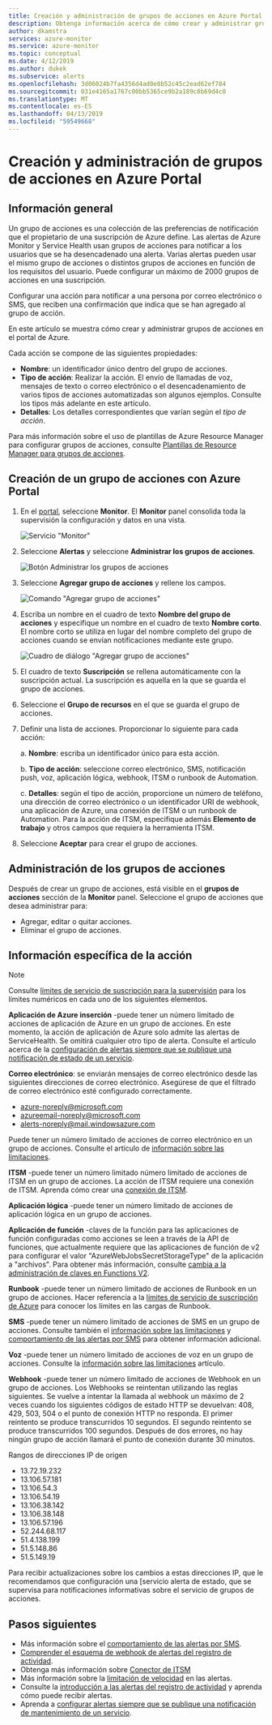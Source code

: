 ```yaml
---
title: Creación y administración de grupos de acciones en Azure Portal
description: Obtenga información acerca de cómo crear y administrar grupos de acciones en Azure Portal.
author: dkamstra
services: azure-monitor
ms.service: azure-monitor
ms.topic: conceptual
ms.date: 4/12/2019
ms.author: dukek
ms.subservice: alerts
ms.openlocfilehash: 3d06024b7fa4356d4ad0e8b52c45c2ead62ef784
ms.sourcegitcommit: 031e4165a1767c00bb5365ce9b2a189c8b69d4c0
ms.translationtype: MT
ms.contentlocale: es-ES
ms.lasthandoff: 04/13/2019
ms.locfileid: "59549668"
---
```

# <a name="create-and-manage-action-groups-in-the-azure-portal"></a>Creación y administración de grupos de acciones en Azure Portal
## <a name="overview"></a>Información general ##
Un grupo de acciones es una colección de las preferencias de notificación que el propietario de una suscripción de Azure define. Las alertas de Azure Monitor y Service Health usan grupos de acciones para notificar a los usuarios que se ha desencadenado una alerta. Varias alertas pueden usar el mismo grupo de acciones o distintos grupos de acciones en función de los requisitos del usuario. Puede configurar un máximo de 2000 grupos de acciones en una suscripción.

Configurar una acción para notificar a una persona por correo electrónico o SMS, que reciben una confirmación que indica que se han agregado al grupo de acción.

En este artículo se muestra cómo crear y administrar grupos de acciones en el portal de Azure.

Cada acción se compone de las siguientes propiedades:

* **Nombre**: un identificador único dentro del grupo de acciones.  
* **Tipo de acción**: Realizar la acción. El envío de llamadas de voz, mensajes de texto o correo electrónico o el desencadenamiento de varios tipos de acciones automatizadas son algunos ejemplos. Consulte los tipos más adelante en este artículo. 
* **Detalles**: Los detalles correspondientes que varían según el *tipo de acción*. 

Para más información sobre el uso de plantillas de Azure Resource Manager para configurar grupos de acciones, consulte [Plantillas de Resource Manager para grupos de acciones](../../azure-monitor/platform/action-groups-create-resource-manager-template.md).

## <a name="create-an-action-group-by-using-the-azure-portal"></a>Creación de un grupo de acciones con Azure Portal ##
1. En el [portal](https://portal.azure.com), seleccione **Monitor**. El **Monitor** panel consolida toda la supervisión la configuración y datos en una vista.

    ![Servicio "Monitor"](./media/action-groups/home-monitor.png)
1. Seleccione **Alertas** y seleccione **Administrar los grupos de acciones**.

    ![Botón Administrar los grupos de acciones](./media/action-groups/manage-action-groups.png)
1. Seleccione **Agregar grupo de acciones** y rellene los campos.

    ![Comando "Agregar grupo de acciones"](./media/action-groups/add-action-group.png)
1. Escriba un nombre en el cuadro de texto **Nombre del grupo de acciones** y especifique un nombre en el cuadro de texto **Nombre corto**. El nombre corto se utiliza en lugar del nombre completo del grupo de acciones cuando se envían notificaciones mediante este grupo.

      ![Cuadro de diálogo "Agregar grupo de acciones"](./media/action-groups/action-group-define.png)

1. El cuadro de texto **Suscripción** se rellena automáticamente con la suscripción actual. La suscripción es aquella en la que se guarda el grupo de acciones.

1. Seleccione el **Grupo de recursos** en el que se guarda el grupo de acciones.

1. Definir una lista de acciones. Proporcionar lo siguiente para cada acción:

     a. **Nombre**: escriba un identificador único para esta acción.

    b. **Tipo de acción**: seleccione correo electrónico, SMS, notificación push, voz, aplicación lógica, webhook, ITSM o runbook de Automation.

    c. **Detalles**: según el tipo de acción, proporcione un número de teléfono, una dirección de correo electrónico o un identificador URI de webhook, una aplicación de Azure, una conexión de ITSM o un runbook de Automation. Para la acción de ITSM, especifique además **Elemento de trabajo** y otros campos que requiera la herramienta ITSM.

1. Seleccione **Aceptar** para crear el grupo de acciones.

## <a name="manage-your-action-groups"></a>Administración de los grupos de acciones ##
Después de crear un grupo de acciones, está visible en el **grupos de acciones** sección de la **Monitor** panel. Seleccione el grupo de acciones que desea administrar para:

* Agregar, editar o quitar acciones.
* Eliminar el grupo de acciones.

## <a name="action-specific-information"></a>Información específica de la acción
> [!NOTE]
> Consulte [límites de servicio de suscripción para la supervisión](https://docs.microsoft.com/azure/azure-subscription-service-limits#monitor-limits) para los límites numéricos en cada uno de los siguientes elementos.  

**Aplicación de Azure inserción** -puede tener un número limitado de acciones de aplicación de Azure en un grupo de acciones. En este momento, la acción de aplicación de Azure solo admite las alertas de ServiceHealth. Se omitirá cualquier otro tipo de alerta. Consulte el artículo acerca de la [configuración de alertas siempre que se publique una notificación de estado de un servicio](../../azure-monitor/platform/alerts-activity-log-service-notifications.md).

**Correo electrónico**: se enviarán mensajes de correo electrónico desde las siguientes direcciones de correo electrónico. Asegúrese de que el filtrado de correo electrónico esté configurado correctamente.
- azure-noreply@microsoft.com
- azureemail-noreply@microsoft.com
- alerts-noreply@mail.windowsazure.com

Puede tener un número limitado de acciones de correo electrónico en un grupo de acciones. Consulte el artículo de [información sobre las limitaciones](./../../azure-monitor/platform/alerts-rate-limiting.md).

**ITSM** -puede tener un número limitado número limitado de acciones de ITSM en un grupo de acciones. La acción de ITSM requiere una conexión de ITSM. Aprenda cómo crear una [conexión de ITSM](../../azure-monitor/platform/itsmc-overview.md).

**Aplicación lógica** -puede tener un número limitado de acciones de aplicación lógica en un grupo de acciones.

**Aplicación de función** -claves de la función para las aplicaciones de función configuradas como acciones se leen a través de la API de funciones, que actualmente requiere que las aplicaciones de función de v2 para configurar el valor "AzureWebJobsSecretStorageType" de la aplicación a "archivos". Para obtener más información, consulte [cambia a la administración de claves en Functions V2]( https://aka.ms/funcsecrets).

**Runbook** -puede tener un número limitado de acciones de Runbook en un grupo de acciones. Hacer referencia a la [límites de servicio de suscripción de Azure](../../azure-subscription-service-limits.md) para conocer los límites en las cargas de Runbook.

**SMS** -puede tener un número limitado de acciones de SMS en un grupo de acciones. Consulte también el [información sobre las limitaciones](./../../azure-monitor/platform/alerts-rate-limiting.md) y [comportamiento de las alertas por SMS](../../azure-monitor/platform/alerts-sms-behavior.md) para obtener información adicional. 

**Voz** -puede tener un número limitado de acciones de voz en un grupo de acciones. Consulte la [información sobre las limitaciones](./../../azure-monitor/platform/alerts-rate-limiting.md) artículo.

**Webhook** -puede tener un número limitado de acciones de Webhook en un grupo de acciones. Los Webhooks se reintentan utilizando las reglas siguientes. Se vuelve a intentar la llamada al webhook un máximo de 2 veces cuando los siguientes códigos de estado HTTP se devuelvan: 408, 429, 503, 504 o el punto de conexión HTTP no responda. El primer reintento se produce transcurridos 10 segundos. El segundo reintento se produce transcurridos 100 segundos. Después de dos errores, no hay ningún grupo de acción llamará el punto de conexión durante 30 minutos. 

Rangos de direcciones IP de origen
 - 13.72.19.232
 - 13.106.57.181
 - 13.106.54.3
 - 13.106.54.19
 - 13.106.38.142
 - 13.106.38.148
 - 13.106.57.196
 - 52.244.68.117
 - 51.4.138.199
 - 51.5.148.86
 - 51.5.149.19

Para recibir actualizaciones sobre los cambios a estas direcciones IP, que le recomendamos que configuración una [servicio alerta de estado, que se supervisa para notificaciones informativas sobre el servicio de grupos de acciones.


## <a name="next-steps"></a>Pasos siguientes ##

* Más información sobre el [comportamiento de las alertas por SMS](../../azure-monitor/platform/alerts-sms-behavior.md).  
* [Comprender el esquema de webhook de alertas del registro de actividad](../../azure-monitor/platform/activity-log-alerts-webhook.md).  
* Obtenga más información sobre [Conector de ITSM](../../azure-monitor/platform/itsmc-overview.md)
* Más información sobre la [limitación de velocidad](../../azure-monitor/platform/alerts-rate-limiting.md) en las alertas.
* Consulte la [introducción a las alertas del registro de actividad](../../azure-monitor/platform/alerts-overview.md) y aprenda cómo puede recibir alertas.  
* Aprenda a [configurar alertas siempre que se publique una notificación de mantenimiento de un servicio](../../azure-monitor/platform/alerts-activity-log-service-notifications.md).

